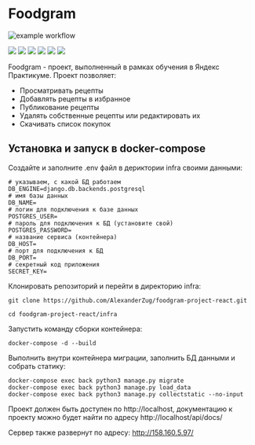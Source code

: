 # Foodgram
![example workflow](https://github.com/AlexanderZug/foodgram-project-react/actions/workflows/main.yml/badge.svg)


![](https://img.shields.io/badge/Python-3776AB?style=for-the-badge&logo=python&logoColor=white)
![](https://img.shields.io/badge/django%20rest-ff1709?style=for-the-badge&logo=django&logoColor=white)
![](https://img.shields.io/badge/Django-092E20?style=for-the-badge&logo=django&logoColor=green)
![](https://img.shields.io/badge/JWT-000000?style=for-the-badge&logo=JSON%20web%20tokens&logoColor=white)
![](https://img.shields.io/badge/Postman-FF6C37?style=for-the-badge&logo=Postman&logoColor=white)
![](https://img.shields.io/badge/Docker-2CA5E0?style=for-the-badge&logo=docker&logoColor=white)

Foodgram - проект, выполненный в рамках обучения в Яндекс Практикуме. Проект позволяет:

- Просматривать рецепты
- Добавлять рецепты в избранное
- Публикование рецепты
- Удалять собственные рецепты или редактировать их
- Скачивать список покупок

## Установка и запуск в docker-compose

Создайте и заполните .env файл в дериктории infra своими данными:
```
# указываем, с какой БД работаем
DB_ENGINE=django.db.backends.postgresql
# имя базы данных
DB_NAME=
# логин для подключения к базе данных
POSTGRES_USER=
# пароль для подключения к БД (установите свой)
POSTGRES_PASSWORD=
# название сервиса (контейнера)
DB_HOST=
# порт для подключения к БД
DB_PORT=
# секретный код приложения
SECRET_KEY=
```

Клонировать репозиторий и перейти в директорию infra:

```
git clone https://github.com/AlexanderZug/foodgram-project-react.git
```

```
cd foodgram-project-react/infra
```
Запустить команду сборки контейнера:

```
docker-compose -d --build
```

Выполнить внутри контейнера миграции, заполнить БД данными и собрать статику:
```
docker-compose exeс back python3 manage.py migrate
docker-compose exeс back python3 manage.py load_data
docker-compose exec back python3 manage.py collectstatic --no-input
```

Проект должен быть доступен по http://localhost, документацию к проекту 
можно будет найти по адресу http://localhost/api/docs/ 

Сервер также развернут по адресу: http://158.160.5.97/

